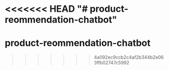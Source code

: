 <<<<<<< HEAD
"# product-reommendation-chatbot" 
=======
# product-reommendation-chatbot
>>>>>>> 4a092ec9ccb2c4af2b344b2e063ffb02747c5992
